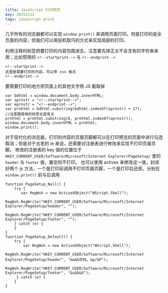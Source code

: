 ```yaml
---
title: JavaScript 打印网页
key: 20151112
tags: javascript print
---
```

几乎所有的浏览器都可以实现 `window.print()` 来调用页面打印。但是打印的是全页面的内容，但我们可以用投机取巧的方式来实现局部的打印。

利用注释的标签把要打印的内容包围进去，注意要先择正文不会含有的字符串来用；比如惯用的 `<!--startprint-->` 与 `<!--endprint-->`

```
<!--startprint-->
这里是需要打印的内容，可以带 css 格式
<!--endprint-->
```

要需要打印的地方把页面上的其他文字用 JS 截取掉

```
var bdhtml = window.document.body.innerHTML;
var sprnstr = "<!--startprint-->";
var eprnstr = "<!--endprint-->";
var prnhtml = bdhtml.substring(bdhtml.indexOf(sprnstr) + 17); 
//注意跟使用的标签长度有关
prnhtml = prnhtml.substring(0, prnhtml.indexOf(eprnstr));
window.document.body.innerHTML = prnhtml;
window.print();
```

对于现代化的浏览器，打印的内容的页眉页脚都可以在打印预览的页面中进行勾选取消；但是对于古老的 ie 来说，还需要对注册表进行修改来实现不打印页眉页脚。
修改的注册表的 key 值的位置位于 `HKEY_CURRENT_USER/Software/Microsoft/Internet Explorer/PageSetup/` 里的 `header` 与 `footer` 值，置空则不打印。
也可以使用 activex 来修改这一值，封闭好两个 js 方法，一个是打印前调用不打印页眉页脚，一个是打印后还原。分别在 `window.print()` 前与后调用

```
function PageSetup_Null() {
    try {
       var RegWsh = new ActiveXObject("WScript.Shell");
            RegWsh.RegWrite("HKEY_CURRENT_USER/Software/Microsoft/Internet Explorer/PageSetup/header", "");
            RegWsh.RegWrite("HKEY_CURRENT_USER/Software/Microsoft/Internet Explorer/PageSetup/footer", "");
    } catch (e) {
    }
}
function PageSetup_Default() {
    try {
        var RegWsh = new ActiveXObject("WScript.Shell");
            RegWsh.RegWrite("HKEY_CURRENT_USER/Software/Microsoft/Internet Explorer/PageSetup/header", "&w&b页码，&p/&P");
            RegWsh.RegWrite("HKEY_CURRENT_USER/Software/Microsoft/Internet Explorer/PageSetup/footer", "&u&b&d");
     } catch (e) {
    }
}
```

